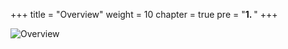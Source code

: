 +++
title = "Overview"
weight = 10
chapter = true
pre = "<b>1. </b>"
+++

![Overview](/slides/overview.png?classes=border)
